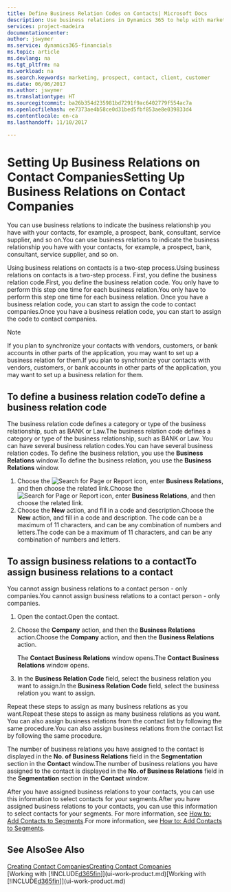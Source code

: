 ```yaml
---
title: Define Business Relation Codes on Contacts| Microsoft Docs
description: Use business relations in Dynamics 365 to help with marketing and to indicate the business relationship you have with your  prospects, clients, and customers, for example, a bank or service supplier.
services: project-madeira
documentationcenter: 
author: jswymer
ms.service: dynamics365-financials
ms.topic: article
ms.devlang: na
ms.tgt_pltfrm: na
ms.workload: na
ms.search.keywords: marketing, prospect, contact, client, customer
ms.date: 06/06/2017
ms.author: jswymer
ms.translationtype: HT
ms.sourcegitcommit: ba26b354d235981bd7291f9ac6402779f554ac7a
ms.openlocfilehash: ee7373ae4b58ce0d31bed5fbf853ae8e039833d4
ms.contentlocale: en-ca
ms.lasthandoff: 11/10/2017

---
```

# <a name="setting-up-business-relations-on-contact-companies"></a><span data-ttu-id="ecc27-103">Setting Up Business Relations on Contact Companies</span><span class="sxs-lookup"><span data-stu-id="ecc27-103">Setting Up Business Relations on Contact Companies</span></span>
<span data-ttu-id="ecc27-104">You can use business relations to indicate the business relationship you have with your contacts, for example, a prospect, bank, consultant, service supplier, and so on.</span><span class="sxs-lookup"><span data-stu-id="ecc27-104">You can use business relations to indicate the business relationship you have with your contacts, for example, a prospect, bank, consultant, service supplier, and so on.</span></span>

<span data-ttu-id="ecc27-105">Using business relations on contacts is a two-step process.</span><span class="sxs-lookup"><span data-stu-id="ecc27-105">Using business relations on contacts is a two-step process.</span></span> <span data-ttu-id="ecc27-106">First, you define the business relation code.</span><span class="sxs-lookup"><span data-stu-id="ecc27-106">First, you define the business relation code.</span></span> <span data-ttu-id="ecc27-107">You only have to perform this step one time for each business relation.</span><span class="sxs-lookup"><span data-stu-id="ecc27-107">You only have to perform this step one time for each business relation.</span></span> <span data-ttu-id="ecc27-108">Once you have a business relation code, you can start to assign the code to contact companies.</span><span class="sxs-lookup"><span data-stu-id="ecc27-108">Once you have a business relation code, you can start to assign the code to contact companies.</span></span>

> [!NOTE]  
>   <span data-ttu-id="ecc27-109">If you plan to synchronize your contacts with vendors, customers, or bank accounts in other parts of the application, you may want to set up a business relation for them.</span><span class="sxs-lookup"><span data-stu-id="ecc27-109">If you plan to synchronize your contacts with vendors, customers, or bank accounts in other parts of the application, you may want to set up a business relation for them.</span></span>

## <a name="to-define-a-business-relation-code"></a><span data-ttu-id="ecc27-110">To define a business relation code</span><span class="sxs-lookup"><span data-stu-id="ecc27-110">To define a business relation code</span></span>
<span data-ttu-id="ecc27-111">The business relation code defines a category or type of the business relationship, such as BANK or Law.</span><span class="sxs-lookup"><span data-stu-id="ecc27-111">The business relation code defines a category or type of the business relationship, such as BANK or Law.</span></span> <span data-ttu-id="ecc27-112">You can have several business relation codes.</span><span class="sxs-lookup"><span data-stu-id="ecc27-112">You can have several business relation codes.</span></span> <span data-ttu-id="ecc27-113">To define the business relation, you use the **Business Relations** window.</span><span class="sxs-lookup"><span data-stu-id="ecc27-113">To define the business relation, you use the **Business Relations** window.</span></span>

1. <span data-ttu-id="ecc27-114">Choose the ![Search for Page or Report](media/ui-search/search_small.png "Search for Page or Report icon") icon, enter **Business Relations**, and then choose the related link.</span><span class="sxs-lookup"><span data-stu-id="ecc27-114">Choose the ![Search for Page or Report](media/ui-search/search_small.png "Search for Page or Report icon") icon, enter **Business Relations**, and then choose the related link.</span></span>
2. <span data-ttu-id="ecc27-115">Choose the **New** action, and fill in a code and description.</span><span class="sxs-lookup"><span data-stu-id="ecc27-115">Choose the **New** action, and fill in a code and description.</span></span> <span data-ttu-id="ecc27-116">The code can be a maximum of 11 characters, and can be any combination of numbers and letters.</span><span class="sxs-lookup"><span data-stu-id="ecc27-116">The code can be a maximum of 11 characters, and can be any combination of numbers and letters.</span></span>

## <a name="AssignBusRelContact"></a> <span data-ttu-id="ecc27-117">To assign business relations to a contact</span><span class="sxs-lookup"><span data-stu-id="ecc27-117">To assign business relations to a contact</span></span>
<span data-ttu-id="ecc27-118">You cannot assign business relations to a contact person - only companies.</span><span class="sxs-lookup"><span data-stu-id="ecc27-118">You cannot assign business relations to a contact person - only companies.</span></span>

1. <span data-ttu-id="ecc27-119">Open the contact.</span><span class="sxs-lookup"><span data-stu-id="ecc27-119">Open the contact.</span></span>
2. <span data-ttu-id="ecc27-120">Choose the **Company** action, and then the **Business Relations** action.</span><span class="sxs-lookup"><span data-stu-id="ecc27-120">Choose the **Company** action, and then the **Business Relations** action.</span></span>

    <span data-ttu-id="ecc27-121">The **Contact Business Relations** window opens.</span><span class="sxs-lookup"><span data-stu-id="ecc27-121">The **Contact Business Relations** window opens.</span></span>
3. <span data-ttu-id="ecc27-122">In the **Business Relation Code** field, select the business relation you want to assign.</span><span class="sxs-lookup"><span data-stu-id="ecc27-122">In the **Business Relation Code** field, select the business relation you want to assign.</span></span>

<span data-ttu-id="ecc27-123">Repeat these steps to assign as many business relations as you want.</span><span class="sxs-lookup"><span data-stu-id="ecc27-123">Repeat these steps to assign as many business relations as you want.</span></span> <span data-ttu-id="ecc27-124">You can also assign business relations from the contact list by following the same procedure.</span><span class="sxs-lookup"><span data-stu-id="ecc27-124">You can also assign business relations from the contact list by following the same procedure.</span></span>

<span data-ttu-id="ecc27-125">The number of business relations you have assigned to the contact is displayed in the **No. of Business Relations** field in the **Segmentation** section in the **Contact** window.</span><span class="sxs-lookup"><span data-stu-id="ecc27-125">The number of business relations you have assigned to the contact is displayed in the **No. of Business Relations** field in the **Segmentation** section in the **Contact** window.</span></span>

<span data-ttu-id="ecc27-126">After you have assigned business relations to your contacts, you can use this information to select contacts for your segments.</span><span class="sxs-lookup"><span data-stu-id="ecc27-126">After you have assigned business relations to your contacts, you can use this information to select contacts for your segments.</span></span> <span data-ttu-id="ecc27-127">For more information, see [How to: Add Contacts to Segments](marketing-add-contact-segment.md).</span><span class="sxs-lookup"><span data-stu-id="ecc27-127">For more information, see [How to: Add Contacts to Segments](marketing-add-contact-segment.md).</span></span>

## <a name="see-also"></a><span data-ttu-id="ecc27-128">See Also</span><span class="sxs-lookup"><span data-stu-id="ecc27-128">See Also</span></span>
[<span data-ttu-id="ecc27-129">Creating Contact Companies</span><span class="sxs-lookup"><span data-stu-id="ecc27-129">Creating Contact Companies</span></span>](marketing-create-contact-companies.md)  
<span data-ttu-id="ecc27-130">[Working with [!INCLUDE[d365fin](includes/d365fin_md.md)]](ui-work-product.md)</span><span class="sxs-lookup"><span data-stu-id="ecc27-130">[Working with [!INCLUDE[d365fin](includes/d365fin_md.md)]](ui-work-product.md)</span></span>

